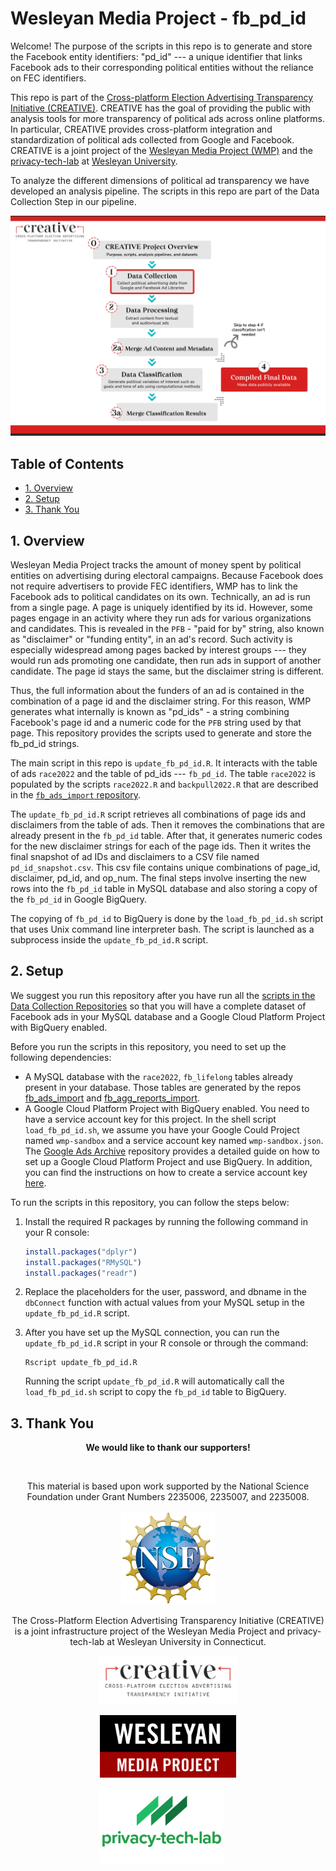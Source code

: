 # Wesleyan Media Project - fb_pd_id

Welcome! The purpose of the scripts in this repo is to generate and store the Facebook entity identifiers: "pd_id" --- a unique identifier that links Facebook ads to their corresponding political entities without the reliance on FEC identifiers.

This repo is part of the [Cross-platform Election Advertising Transparency Initiative (CREATIVE)](https://www.creativewmp.com/). CREATIVE has the goal of providing the public with analysis tools for more transparency of political ads across online platforms. In particular, CREATIVE provides cross-platform integration and standardization of political ads collected from Google and Facebook. CREATIVE is a joint project of the [Wesleyan Media Project (WMP)](https://mediaproject.wesleyan.edu/) and the [privacy-tech-lab](https://privacytechlab.org/) at [Wesleyan University](https://www.wesleyan.edu).

To analyze the different dimensions of political ad transparency we have developed an analysis pipeline. The scripts in this repo are part of the Data Collection Step in our pipeline.

![A picture of the repo pipeline with this repo highlighted](Creative_Pipelines.png)

## Table of Contents

- [1. Overview](#1-overview)
- [2. Setup](#2-setup)
- [3. Thank You](#3-thank-you)

## 1. Overview

Wesleyan Media Project tracks the amount of money spent by political entities on advertising during electoral campaigns. Because Facebook does not require advertisers to provide FEC identifiers, WMP has to link the Facebook ads to political candidates on its own. Technically, an ad is run from a single page. A page is uniquely identified by its id. However, some pages engage in an activity where they run ads for various organizations and candidates. This is revealed in the `PFB` - "paid for by" string, also known as "disclaimer" or "funding entity", in an ad's record. Such activity is especially widespread among pages backed by interest groups --- they would run ads promoting one candidate, then run ads in support of another candidate. The page id stays the same, but the disclaimer string is different.

Thus, the full information about the funders of an ad is contained in the combination of a page id and the disclaimer string. For this reason, WMP generates what internally is known as "pd_ids" - a string combining Facebook's page id and a numeric code for the `PFB` string used by that page. This repository provides the scripts used to generate and store the fb_pd_id strings.

The main script in this repo is `update_fb_pd_id.R`. It interacts with the table of ads `race2022` and the table of pd_ids --- `fb_pd_id`. The table `race2022` is populated by the scripts `race2022.R` and `backpull2022.R` that are described in the [`fb_ads_import` repository](https://github.com/Wesleyan-Media-Project/fb_ads_import).

The `update_fb_pd_id.R` script retrieves all combinations of page ids and disclaimers from the table of ads. Then it removes the combinations that are already present in the `fb_pd_id` table. After that, it generates numeric codes for the new disclaimer strings for each of the page ids. Then it writes the final snapshot of ad IDs and disclaimers to a CSV file named `pd_id_snapshot.csv`. This csv file contains unique combinations of page_id, disclaimer, pd_id, and op_num. The final steps involve inserting the new rows into the `fb_pd_id` table in MySQL database and also storing a copy of the `fb_pd_id` in Google BigQuery.

The copying of `fb_pd_id` to BigQuery is done by the `load_fb_pd_id.sh` script that uses Unix command line interpreter bash. The script is launched as a subprocess inside the `update_fb_pd_id.R` script.

## 2. Setup

We suggest you run this repository after you have run all the [scripts in the Data Collection Repositories](https://github.com/Wesleyan-Media-Project/creative_overview?tab=readme-ov-file#step-1-data-collection) so that you will have a complete dataset of Facebook ads in your MySQL database and a Google Cloud Platform Project with BigQuery enabled.

Before you run the scripts in this repository, you need to set up the following dependencies:

- A MySQL database with the `race2022`, `fb_lifelong` tables already present in your database. Those tables are generated by the repos [fb_ads_import](https://github.com/Wesleyan-Media-Project/fb_ads_import) and [fb_agg_reports_import](https://github.com/Wesleyan-Media-Project/fb_agg_reports_import).
- A Google Cloud Platform Project with BigQuery enabled. You need to have a service account key for this project. In the shell script `load_fb_pd_id.sh`, we assume you have your Google Could Project named `wmp-sandbox` and a service account key named `wmp-sandbox.json`. The [Google Ads Archive](https://github.com/Wesleyan-Media-Project/google_ads_archive) repository provides a detailed guide on how to set up a Google Cloud Platform Project and use BigQuery. In addition, you can find the instructions on how to create a service account key [here](https://cloud.google.com/iam/docs/creating-managing-service-account-keys).

To run the scripts in this repository, you can follow the steps below:

1. Install the required R packages by running the following command in your R console:

   ```R
   install.packages("dplyr")
   install.packages("RMySQL")
   install.packages("readr")
   ```

2. Replace the placeholders for the user, password, and dbname in the `dbConnect` function with actual values from your MySQL setup in the `update_fb_pd_id.R` script.

3. After you have set up the MySQL connection, you can run the `update_fb_pd_id.R` script in your R console or through the command:

   ```shell
   Rscript update_fb_pd_id.R
   ```

   Running the script `update_fb_pd_id.R` will automatically call the `load_fb_pd_id.sh` script to copy the `fb_pd_id` table to BigQuery.

## 3. Thank You

<p align="center"><strong>We would like to thank our supporters!</strong></p><br>

<p align="center">This material is based upon work supported by the National Science Foundation under Grant Numbers 2235006, 2235007, and 2235008.</p>

<p align="center" style="display: flex; justify-content: center; align-items: center;">
  <a href="https://www.nsf.gov/awardsearch/showAward?AWD_ID=2235006">
    <img class="img-fluid" src="nsf.png" height="150px" alt="National Science Foundation Logo">
  </a>
</p>

<p align="center">The Cross-Platform Election Advertising Transparency Initiative (CREATIVE) is a joint infrastructure project of the Wesleyan Media Project and privacy-tech-lab at Wesleyan University in Connecticut.

<p align="center" style="display: flex; justify-content: center; align-items: center;">
  <a href="https://www.creativewmp.com/">
    <img class="img-fluid" src="CREATIVE_logo.png"  width="220px" alt="CREATIVE Logo">
  </a>
</p>

<p align="center" style="display: flex; justify-content: center; align-items: center;">
  <a href="https://mediaproject.wesleyan.edu/">
    <img src="wmp-logo.png" width="218px" height="100px" alt="Wesleyan Media Project logo">
  </a>
</p>

<p align="center" style="display: flex; justify-content: center; align-items: center;">
  <a href="https://privacytechlab.org/" style="margin-right: 20px;">
    <img src="./plt_logo.png" width="200px" alt="privacy-tech-lab logo">
  </a>
</p>
